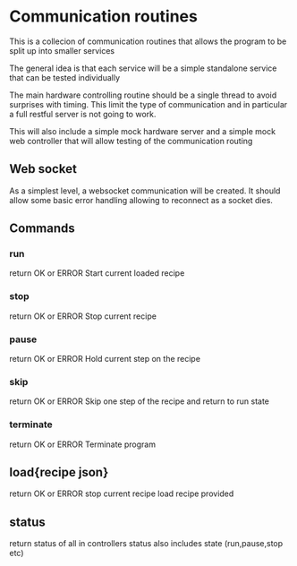 # Communication routines

This is a collecion of communication routines that
allows the program to be split up into smaller services

The general idea is that each service will be a simple
standalone service that can be tested individually

The main hardware controlling routine should be a single
thread to avoid surprises with timing. This limit the
type of communication and in particular a full restful
server is not going to work.

This will also include a simple mock hardware server and a
simple mock web controller that will allow testing of the
communication routing

## Web socket
As a simplest level, a websocket communication will
be created. It should allow some basic error handling
allowing to reconnect as a socket dies.

## Commands

### run
return OK or ERROR
Start current loaded recipe

### stop
return OK or ERROR
Stop current recipe

### pause
return OK or ERROR
Hold current step on the recipe

### skip
return OK or ERROR
Skip one step of the recipe and return to run state

### terminate
return OK or ERROR
Terminate program

## load{recipe json}
return  OK or ERROR
stop current recipe
load recipe provided

## status
return status of all in controllers
status also includes state (run,pause,stop etc)
